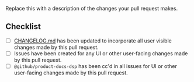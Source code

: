 <!-- Thank you for submitting a pull request. Please read our pull request guidelines before
  submitting your pull request:
  https://github.com/github/vscode-codeql/blob/main/CONTRIBUTING.md#submitting-a-pull-request.
-->

Replace this with a description of the changes your pull request makes.

## Checklist

- [ ] [CHANGELOG.md](https://github.com/github/vscode-codeql/blob/main/extensions/ql-vscode/CHANGELOG.md) has been updated to incorporate all user visible changes made by this pull request.
- [ ] Issues have been created for any UI or other user-facing changes made by this pull request.
- [ ] `@github/product-docs-dsp` has been cc'd in all issues for UI or other user-facing changes made by this pull request.
